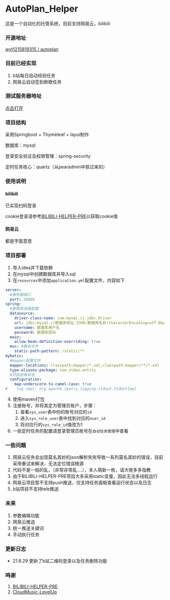 # AutoPlan_Helper
这是一个自动化的托管系统，目前支持网易云，bilibili

### 开源地址
[wyt1215819315 / autoplan](https://github.com/wyt1215819315/autoplan)

### 目前已经实现
1. b站每日自动经验任务
2. 网易云自动签到刷歌任务

### 测试服务器地址
<a href="https://auto.oldwu.top/" target="_blank">点击打开</a>

### 项目结构
采用Springboot + Thymeleaf + layui制作

数据库：mysql

登录安全验证及权限管理：spring-security

定时任务核心：quartz（从pearadmin中抠过来的）

### 使用说明
#### bilibili
已实现扫码登录

cookie登录请参考<a href="https://github.com/JunzhouLiu/BILIBILI-HELPER-PRE">BILIBILI-HELPER-PRE</a>以获取cookie值
#### 网易云
都是字面意思

### 项目部署
1. 导入idea并下载依赖
2. 在mysql中创建数据库并导入sql
3. 在`resources`中添加`application.yml`配置文件，内容如下
```yaml
server:
  #服务器端口
  port: 26666
spring:
  #数据库连接配置
  datasource:
    driver-class-name: com.mysql.cj.jdbc.Driver
    url: jdbc:mysql://数据库地址:3306/数据库名称?characterEncoding=utf-8&useSSL=false&serverTimezone=Asia/Shanghai
    username: 数据库用户名
    password: 数据库密码
  main:
    allow-bean-definition-overriding: true
  mvc: #静态文件
    static-path-pattern: /static/**
mybatis:
  #mapper配置文件
  mapper-locations: classpath:mapper/*.xml,classpath:mapper/**/*.xml
  type-aliases-package: com.oldwu.entity
  #开启驼峰命名
  configuration:
    map-underscore-to-camel-case: true
#    log-impl: org.apache.ibatis.logging.stdout.StdOutImpl
```
4. 使用maven打包
5. 注册账号，并将其定为管理员账户，步骤：
   1. 查看`sys_user`表中你的账号对应的`id`
    2. 进入`sys_role_user`表中找到对应的`user_id`
    3. 将对应行的`sys_role_id`值改为1
6. 一些定时任务的配置请登录管理员账号在`自动任务管理`中查看


### 一些问题
1. 网易云任务会出现莫名其妙的json解析失败导致一系列莫名其妙的错误，目前采用重试来解决，无法定位错误根源
2. 代码不是一般的乱，（非常非常乱....），本人萌新一枚，请大佬多多指教
3. 由于BILIBILI-HELPER-PRE项目大多采用static变量，因此无法多线程运行
4. 网易云项目暂不支持push推送，仅支持任务面板查看运行状态以及日志
5. b站项目不支持tele推送

### 未来
1. 参数编辑功能
2. 网易云推送
3. 统一推送关键词
4. 手动执行任务

### 更新日志
* 21.8.29 更新了b站二维码登录以及任务删除功能

### 鸣谢
1. <a href="https://github.com/JunzhouLiu/BILIBILI-HELPER-PRE">BILIBILI-HELPER-PRE</a>
2. <a href="https://github.com/secriy/CloudMusic-LevelUp">CloudMusic-LevelUp</a>

